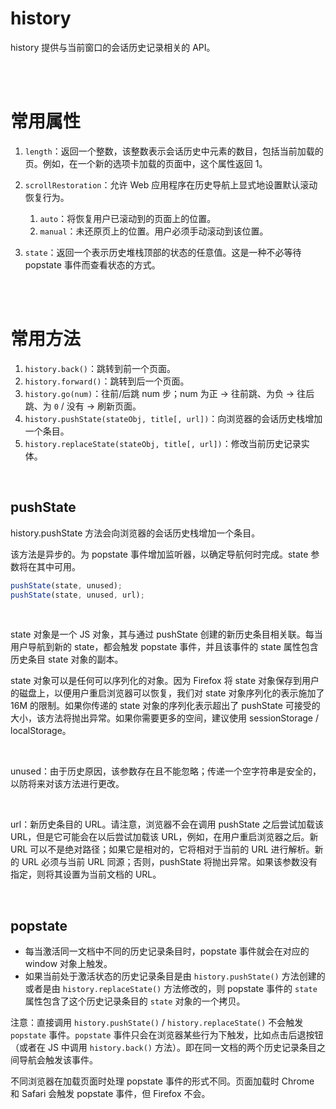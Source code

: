 # history

history 提供与当前窗口的会话历史记录相关的 API。

<br><br>

# 常用属性

1. `length`：返回一个整数，该整数表示会话历史中元素的数目，包括当前加载的页。例如，在一个新的选项卡加载的页面中，这个属性返回 1。
2. `scrollRestoration`：允许 Web 应用程序在历史导航上显式地设置默认滚动恢复行为。

    1. `auto`：将恢复用户已滚动到的页面上的位置。
    2. `manual`：未还原页上的位置。用户必须手动滚动到该位置。

3. `state`：返回一个表示历史堆栈顶部的状态的任意值。这是一种不必等待 popstate 事件而查看状态的方式。

<br><br>

# 常用方法

1. `history.back()`：跳转到前一个页面。
2. `history.forward()`：跳转到后一个页面。
3. `history.go(num)`：往前/后跳 num 步；num 为正 → 往前跳、为负 → 往后跳、为 `0` / 没有 → 刷新页面。
4. `history.pushState(stateObj, title[, url])`：向浏览器的会话历史栈增加一个条目。
5. `history.replaceState(stateObj, title[, url])`：修改当前历史记录实体。

<br>

## pushState

history.pushState 方法会向浏览器的会话历史栈增加一个条目。

该方法是异步的。为 popstate 事件增加监听器，以确定导航何时完成。state 参数将在其中可用。

```js
pushState(state, unused);
pushState(state, unused, url);
```

<br>

state 对象是一个 JS 对象，其与通过 pushState 创建的新历史条目相关联。每当用户导航到新的 state，都会触发 popstate 事件，并且该事件的 state 属性包含历史条目 state 对象的副本。

state 对象可以是任何可以序列化的对象。因为 Firefox 将 state 对象保存到用户的磁盘上，以便用户重启浏览器可以恢复，我们对 state 对象序列化的表示施加了 16M 的限制。如果你传递的 state 对象的序列化表示超出了 pushState 可接受的大小，该方法将抛出异常。如果你需要更多的空间，建议使用 sessionStorage / localStorage。

<br>

unused：由于历史原因，该参数存在且不能忽略；传递一个空字符串是安全的，以防将来对该方法进行更改。

<br>

url：新历史条目的 URL。请注意，浏览器不会在调用 pushState 之后尝试加载该 URL，但是它可能会在以后尝试加载该 URL，例如，在用户重启浏览器之后。新 URL 可以不是绝对路径；如果它是相对的，它将相对于当前的 URL 进行解析。新的 URL 必须与当前 URL 同源；否则，pushState 将抛出异常。如果该参数没有指定，则将其设置为当前文档的 URL。

<br>

## popstate

-   每当激活同一文档中不同的历史记录条目时，popstate 事件就会在对应的 window 对象上触发。
-   如果当前处于激活状态的历史记录条目是由 `history.pushState()` 方法创建的或者是由 `history.replaceState()` 方法修改的，则 popstate 事件的 `state` 属性包含了这个历史记录条目的 `state` 对象的一个拷贝。

注意：直接调用 `history.pushState()` / `history.replaceState()` 不会触发 `popstate` 事件。`popstate` 事件只会在浏览器某些行为下触发，比如点击后退按钮（或者在 JS 中调用 `history.back()` 方法）。即在同一文档的两个历史记录条目之间导航会触发该事件。

不同浏览器在加载页面时处理 popstate 事件的形式不同。页面加载时 Chrome 和 Safari 会触发 popstate 事件，但 Firefox 不会。

<br>
